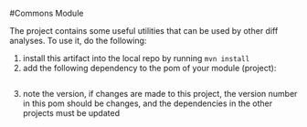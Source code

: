 #Commons Module

The project contains some useful utilities that can be used by other diff analyses. To use it, do the following:

1. install this artifact into the local repo by running `mvn install`
2. add the following dependency to the pom of your module (project):
    ```$xml
    
    ```
3. note the version, if changes are made to this project, the version number in this pom should be changes, and the dependencies 
in the other projects must be updated 